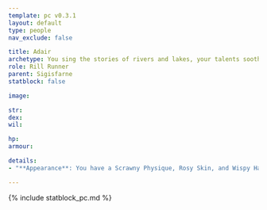 ```yaml
---
template: pc v0.3.1
layout: default
type: people
nav_exclude: false

title: Adair
archetype: You sing the stories of rivers and lakes, your talents soothing friends and the elements alike. You've seen more than most, but somehow it never seems to be enough.
role: Rill Runner
parent: Sigisfarne
statblock: false

image: 

str: 
dex: 
wil: 

hp: 
armour: 

details:
- "**Appearance**: You have a Scrawny Physique, Rosy Skin, and Wispy Hair. Your Face is Bony, your Speech Cryptic. You have Filthy Clothing. You are Honorable and Nervous. You are 46 years old."

---
```


{% include statblock_pc.md %}
